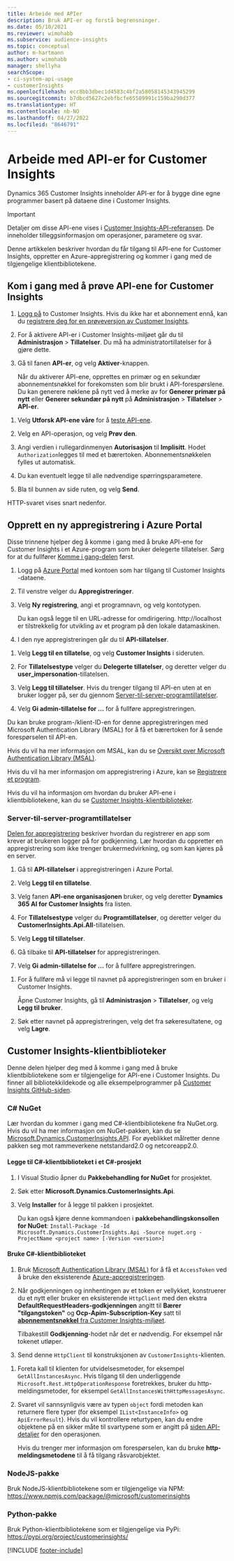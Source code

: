 ```yaml
---
title: Arbeide med APIer
description: Bruk API-er og forstå begrensninger.
ms.date: 05/10/2021
ms.reviewer: wimohabb
ms.subservice: audience-insights
ms.topic: conceptual
author: m-hartmann
ms.author: wimohabb
manager: shellyha
searchScope:
- ci-system-api-usage
- customerInsights
ms.openlocfilehash: ecc8bb3dbec1d4583c4bf2a58058145343945299
ms.sourcegitcommit: b7dbcd5627c2ebfbcfe65589991c159ba290d377
ms.translationtype: HT
ms.contentlocale: nb-NO
ms.lasthandoff: 04/27/2022
ms.locfileid: "8646791"
---
```

# <a name="work-with-customer-insights-apis"></a>Arbeide med API-er for Customer Insights

Dynamics 365 Customer Insights inneholder API-er for å bygge dine egne programmer basert på dataene dine i Customer Insights.

> [!IMPORTANT]
> Detaljer om disse API-ene vises i [Customer Insights-API-referansen](https://developer.ci.ai.dynamics.com/api-details#api=CustomerInsights). De inneholder tilleggsinformasjon om operasjoner, parametere og svar.

Denne artikkelen beskriver hvordan du får tilgang til API-ene for Customer Insights, oppretter en Azure-appregistrering og kommer i gang med de tilgjengelige klientbibliotekene.

## <a name="get-started-trying-the-customer-insights-apis"></a>Kom i gang med å prøve API-ene for Customer Insights

1. [Logg på](https://home.ci.ai.dynamics.com) to Customer Insights. Hvis du ikke har et abonnement ennå, kan du [registrere deg for en prøveversjon av Customer Insights](https://aka.ms/tryci).

1. For å aktivere API-er i Customer Insights-miljøet går du til **Administrasjon** > **Tillatelser**. Du må ha administratortillatelser for å gjøre dette.

1. Gå til fanen **API-er**, og velg **Aktiver**-knappen.    
 
   Når du aktiverer API-ene, opprettes en primær og en sekundær abonnementsnøkkel for forekomsten som blir brukt i API-forespørslene. Du kan generere nøklene på nytt ved å merke av for **Generer primær på nytt** eller **Generer sekundær på nytt** på **Administrasjon** > **Tillatelser** > **API-er**.

<!--  :::image type="content" source="media/enable-apis.gif" alt-text="Enable Customer Insights APIs."::: -->

1. Velg **Utforsk API-ene våre** for å [teste API-ene](https://developer.ci.ai.dynamics.com/api-details#api=CustomerInsights&operation=Get-all-instances).

1. Velg en API-operasjon, og velg **Prøv den**.

1. Angi verdien i rullegardinmenyen **Autorisasjon** til **Implisitt**. Hodet `Authorization`legges til med et bærertoken. Abonnementsnøkkelen fylles ut automatisk.
  
1. Du kan eventuelt legge til alle nødvendige spørringsparametere.

1. Bla til bunnen av side ruten, og velg **Send**.

HTTP-svaret vises snart nedenfor.

<!--   :::image type="content" source="media/try-apis.gif" alt-text="How to test the APIs."::: -->

## <a name="create-a-new-app-registration-in-the-azure-portal"></a>Opprett en ny appregistrering i Azure Portal

Disse trinnene hjelper deg å komme i gang med å bruke API-ene for Customer Insights i et Azure-program som bruker delegerte tillatelser. Sørg for at du fullfører [Komme i gang-delen](#get-started-trying-the-customer-insights-apis) først.

1. Logg på [Azure Portal](https://portal.azure.com) med kontoen som har tilgang til Customer Insights -dataene.

1. Til venstre velger du **Appregistreringer**.

1. Velg **Ny registrering**, angi et programnavn, og velg kontotypen.
 
   Du kan også legge til en URL-adresse for omdirigering. http://localhost er tilstrekkelig for utvikling av et program på den lokale datamaskinen.

1. I den nye appregistreringen går du til **API-tillatelser**.

<!--   :::image type="content" source="media/app-registration-1.gif" alt-text="How to set API permissions in App registration."::: -->

1. Velg **Legg til en tillatelse**, og velg **Customer Insights** i sideruten.

1. For **Tillatelsestype** velger du **Delegerte tillatelser**, og deretter velger du **user_impersonation**-tillatelsen.

1. Velg **Legg til tillatelser**. Hvis du trenger tilgang til API-en uten at en bruker logger på, ser du gjennom [Server-til-server-programtillatelser](#server-to-server-application-permissions).

1. Velg **Gi admin-tillatelse for ...** for å fullføre appregistreringen.

Du kan bruke program-/klient-ID-en for denne appregistreringen med Microsoft Authentication Library (MSAL) for å få et bærertoken for å sende forespørselen til API-en.

<!-- :::image type="content" source="media/grant-admin-consent.gif" alt-text="How to grant admin consent."::: -->

Hvis du vil ha mer informasjon om MSAL, kan du se [Oversikt over Microsoft Authentication Library (MSAL)](/azure/active-directory/develop/msal-overview).

Hvis du vil ha mer informasjon om appregistrering i Azure, kan se [Registrere et program](/azure/active-directory/develop/quickstart-register-app.md#register-an-application).

Hvis du vil ha informasjon om hvordan du bruker API-ene i klientbibliotekene, kan du se [Customer Insights-klientbiblioteker](#customer-insights-client-libraries).

### <a name="server-to-server-application-permissions"></a>Server-til-server-programtillatelser

[Delen for appregistrering](#create-a-new-app-registration-in-the-azure-portal) beskriver hvordan du registrerer en app som krever at brukeren logger på for godkjenning. Lær hvordan du oppretter en appregistrering som ikke trenger brukermedvirkning, og som kan kjøres på en server.

1. Gå til **API-tillatelser** i appregistreringen i Azure Portal.

1. Velg **Legg til en tillatelse**. 

1. Velg fanen **API-ene organisasjonen** bruker, og velg deretter **Dynamics 365 AI for Customer Insights** fra listen. 

1. For **Tillatelsestype** velger du **Programtillatelser**, og deretter velger du **CustomerInsights.Api.All**-tillatelsen.

1. Velg **Legg til tillatelser**.

1. Gå tilbake til **API-tillatelser** for appregistreringen.

1. Velg **Gi admin-tillatelse for ...** for å fullføre appregistreringen.

 <!--  :::image type="content" source="media/grant-admin-consent.gif" alt-text="How to grant admin consent."::: -->

1. For å fullføre må vi legge til navnet på appregistreringen som en bruker i Customer Insights.  
   
   Åpne Customer Insights, gå til **Administrasjon** > **Tillatelser**, og velg **Legg til bruker**.

1. Søk etter navnet på appregistreringen, velg det fra søkeresultatene, og velg **Lagre**.

## <a name="customer-insights-client-libraries"></a>Customer Insights-klientbiblioteker

Denne delen hjelper deg med å komme i gang med å bruke klientbibliotekene som er tilgjengelige for API-ene i Customer Insights. Du finner all bibliotekkildekode og alle eksempelprogrammer på [Customer Insights GitHub-siden](https://github.com/microsoft/Dynamics365-CustomerInsights-Client-Libraries). 

### <a name="c-nuget"></a>C# NuGet

Lær hvordan du kommer i gang med C#-klientbibliotekene fra NuGet.org. Hvis du vil ha mer informasjon om NuGet-pakken, kan du se [Microsoft.Dynamics.CustomerInsights.API](https://www.nuget.org/packages/Microsoft.Dynamics.CustomerInsights.Api/). For øyeblikket målretter denne pakken seg mot rammeverkene netstandard2.0 og netcoreapp2.0.

#### <a name="add-the-c-client-library-to-a-c-project"></a>Legge til C#-klientbiblioteket i et C#-prosjekt

1. I Visual Studio åpner du **Pakkebehandling for NuGet** for prosjektet.

1. Søk etter **Microsoft.Dynamics.CustomerInsights.Api**.

1. Velg **Installer** for å legge til pakken i prosjektet.
 
   Du kan også kjøre denne kommandoen i **pakkebehandlingskonsollen for NuGet**: `Install-Package -Id Microsoft.Dynamics.CustomerInsights.Api -Source nuget.org -ProjectName <project name> [-Version <version>]`

 <!--  :::image type="content" source="media/visual-studio-nuget-package.gif" alt-text="Add NuGet package to Visual Studio project."::: -->

#### <a name="use-the-c-client-library"></a>Bruke C#-klientbiblioteket

1. Bruk [Microsoft Authentication Library (MSAL)](/azure/active-directory/develop/msal-overview) for å få et `AccessToken` ved å bruke den eksisterende [Azure-appregistreringen](#create-a-new-app-registration-in-the-azure-portal).

1. Når godkjenningen og innhentingen av et token er vellykket, konstruerer du et nytt eller bruker en eksisterende `HttpClient` med den ekstra **DefaultRequestHeaders-godkjenningen** angitt til **Bærer "tilgangstoken"** og **Ocp-Apim-Subscription-Key** satt til [**abonnementsnøkkel** fra Customer Insights-miljøet](#get-started-trying-the-customer-insights-apis).   
 
   Tilbakestill **Godkjenning**-hodet når det er nødvendig. For eksempel når tokenet utløper.

1. Send denne `HttpClient` til konstruksjonen av `CustomerInsights`-klienten.

<!--   :::image type="content" source="media/httpclient-sample.png" alt-text="Sample of httpclient."::: -->

1. Foreta kall til klienten for utvidelsesmetoder, for eksempel `GetAllInstancesAsync`. Hvis tilgang til den underliggende `Microsoft.Rest.HttpOperationResponse` foretrekkes, bruker du http-meldingsmetoder, for eksempel `GetAllInstancesWithHttpMessagesAsync`.

1. Svaret vil sannsynligvis være av typen `object` fordi metoden kan returnere flere typer (for eksempel `IList<InstanceInfo>` og `ApiErrorResult`). Hvis du vil kontrollere returtypen, kan du endre objektene på en sikker måte til svartypene som er angitt på [siden API-detaljer](https://developer.ci.ai.dynamics.com/api-details#api=CustomerInsights) for den operasjonen.    
   
   Hvis du trenger mer informasjon om forespørselen, kan du bruke **http-meldingsmetodene** til å få tilgang råsvarobjektet.

### <a name="nodejs-package"></a>NodeJS-pakke

Bruk NodeJS-klientbibliotekene som er tilgjengelige via NPM: https://www.npmjs.com/package/@microsoft/customerinsights

### <a name="python-package"></a>Python-pakke

Bruk Python-klientbibliotekene som er tilgjengelige via PyPi: https://pypi.org/project/customerinsights/

[!INCLUDE [footer-include](includes/footer-banner.md)]
